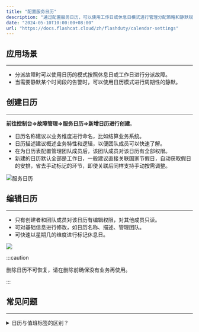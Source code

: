 ```yaml
---
title: "配置服务日历"
description: "通过配置服务日历，可以使用工作日或休息日模式进行管理分配策略和静默规则"
date: "2024-05-10T10:00:00+08:00"
url: "https://docs.flashcat.cloud/zh/flashduty/calendar-settings"
---
```


## 应用场景
---
- 分派故障时可以使用日历的模式按照休息日或工作日进行分派故障。
- 当需要静默某个时间段的告警时，可以使用日历模式进行周期性的静默。

## 创建日历
---
 **前往控制台=>故障管理=>服务日历=>新增日历进行创建**。
- 日历名称建议以业务维度进行命名，比如结算业务系统。
- 日历描述建议概述业务特性和逻辑，以便团队成员可以快速了解。
- 在为日历表配置管理团队成员后，该团队成员对该日历有全部权限。
- 新建的日历默认全部是工作日，一般建议直接关联国家节假日，自动获取假日的安排，省去手动标记的环节，即使关联后同样支持手动按需调整。

![服务日历](https://img.github.io/GG_lye0HJBxjFs54noT-0OrrOiUBH8NPZqkny2qYXl4.avif)

## 编辑日历
---
- 只有创建者和团队成员对该日历有编辑权限，对其他成员只读。
- 可对基础信息进行修改，如日历名称、描述、管理团队。
- 可快速以星期几的维度进行标记休息日。

![](https://img.github.io/6we-QRWfJKvBVRJZC2rF7JdF73fg6ntjNLDnw0A5GSg.avif)


:::caution

删除日历不可恢复，请在删除前确保没有业务再使用。

::: 

## 常见问题
---
<details>
<summary>日历与值班标签的区别？</summary>
服务日历和值班表最大的区别在于两者的定位与应用场景不同，值班表应用于接收时，属于故障事件的接收对象，负责将分派到该值班的故障进行接收处理；而服务日历应用于分派时，即负责将哪些时间段的故障进行分派，属于接收者的上层;服务日历一般应用于证券行业，比如只有工作日交易的业务才需要关注。
</details>